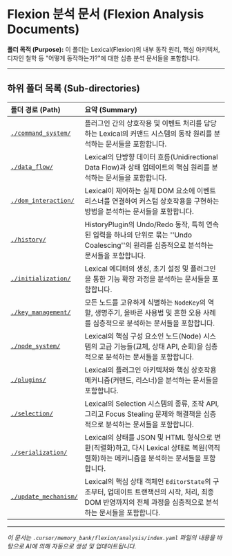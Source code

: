 # Flexion 분석 문서 (Flexion Analysis Documents)

**폴더 목적 (Purpose):** 이 폴더는 Lexical(Flexion)의 내부 동작 원리, 핵심 아키텍처, 디자인 철학 등 "어떻게 동작하는가?"에 대한 심층 분석 문서들을 포함합니다.

---

## 하위 폴더 목록 (Sub-directories)

| 폴더 경로 (Path)                             | 요약 (Summary)                                                                                                                                                |
| :------------------------------------------- | :------------------------------------------------------------------------------------------------------------------------------------------------------------ |
| [`./command_system/`](./command_system/)     | 플러그인 간의 상호작용 및 이벤트 처리를 담당하는 Lexical의 커맨드 시스템의 동작 원리를 분석하는 문서들을 포함합니다.                                          |
| [`./data_flow/`](./data_flow/)               | Lexical의 단방향 데이터 흐름(Unidirectional Data Flow)과 상태 업데이트의 핵심 원리를 분석하는 문서들을 포함합니다.                                            |
| [`./dom_interaction/`](./dom_interaction/)   | Lexical이 제어하는 실제 DOM 요소에 이벤트 리스너를 연결하여 커스텀 상호작용을 구현하는 방법을 분석하는 문서들을 포함합니다.                                   |
| [`./history/`](./history/)                   | HistoryPlugin의 Undo/Redo 동작, 특히 연속된 입력을 하나의 단위로 묶는 ''Undo Coalescing''의 원리를 심층적으로 분석하는 문서들을 포함합니다.                   |
| [`./initialization/`](./initialization/)     | Lexical 에디터의 생성, 초기 설정 및 플러그인을 통한 기능 확장 과정을 분석하는 문서들을 포함합니다.                                                            |
| [`./key_management/`](./key_management/)     | 모든 노드를 고유하게 식별하는 `NodeKey`의 역할, 생명주기, 올바른 사용법 및 흔한 오용 사례를 심층적으로 분석하는 문서들을 포함합니다.                          |
| [`./node_system/`](./node_system/)           | Lexical의 핵심 구성 요소인 노드(Node) 시스템의 고급 기능들(교체, 상태 API, 순회)을 심층적으로 분석하는 문서들을 포함합니다.                                   |
| [`./plugins/`](./plugins/)                   | Lexical의 플러그인 아키텍처와 핵심 상호작용 메커니즘(커맨드, 리스너)을 분석하는 문서들을 포함합니다.                                                          |
| [`./selection/`](./selection/)               | Lexical의 Selection 시스템의 종류, 조작 API, 그리고 Focus Stealing 문제와 해결책을 심층적으로 분석하는 문서들을 포함합니다.                                   |
| [`./serialization/`](./serialization/)       | Lexical의 상태를 JSON 및 HTML 형식으로 변환(직렬화)하고, 다시 Lexical 상태로 복원(역직렬화)하는 메커니즘을 분석하는 문서들을 포함합니다.                      |
| [`./update_mechanism/`](./update_mechanism/) | Lexical의 핵심 상태 객체인 `EditorState`의 구조부터, 업데이트 트랜잭션의 시작, 처리, 최종 DOM 반영까지의 전체 과정을 심층적으로 분석하는 문서들을 포함합니다. |

---

_이 문서는 `.cursor/memory_bank/flexion/analysis/index.yaml` 파일의 내용을 바탕으로 AI에 의해 자동으로 생성 및 업데이트됩니다._
